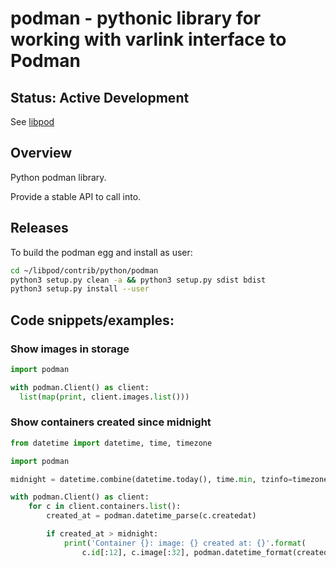 # podman - pythonic library for working with varlink interface to Podman

## Status: Active Development

See [libpod](https://github.com/containers/libpod)

## Overview

Python podman library.

Provide a stable API to call into.

## Releases

To build the podman egg and install as user:

```sh
cd ~/libpod/contrib/python/podman
python3 setup.py clean -a && python3 setup.py sdist bdist
python3 setup.py install --user
```

## Code snippets/examples:

### Show images in storage

```python
import podman

with podman.Client() as client:
  list(map(print, client.images.list()))
```

### Show containers created since midnight

```python
from datetime import datetime, time, timezone

import podman

midnight = datetime.combine(datetime.today(), time.min, tzinfo=timezone.utc)

with podman.Client() as client:
    for c in client.containers.list():
        created_at = podman.datetime_parse(c.createdat)

        if created_at > midnight:
            print('Container {}: image: {} created at: {}'.format(
                c.id[:12], c.image[:32], podman.datetime_format(created_at)))
```
